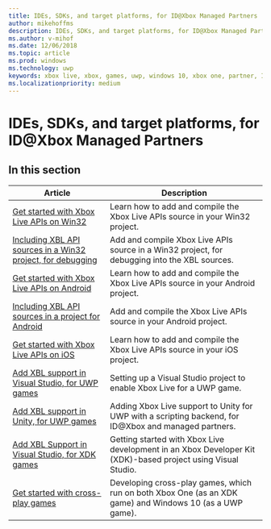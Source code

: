 ```yaml
---
title: IDEs, SDKs, and target platforms, for ID@Xbox Managed Partners
author: mikehoffms
description: IDEs, SDKs, and target platforms, for ID@Xbox Managed Partners, including Visual Studio and Unity.
ms.author: v-mihof
ms.date: 12/06/2018
ms.topic: article
ms.prod: windows
ms.technology: uwp
keywords: xbox live, xbox, games, uwp, windows 10, xbox one, partner, ID@Xbox
ms.localizationpriority: medium
---
```


# IDEs, SDKs, and target platforms, for ID@Xbox Managed Partners


## In this section

| Article | Description |
|---------|-------------|
| [Get started with Xbox Live APIs on Win32](../get-started-with-win32-ios-android/win32-get-started-with-xsapi.md) | Learn how to add and compile the Xbox Live APIs source in your Win32 project. |
| [Including XBL API sources in a Win32 project, for debugging](../get-started-with-win32-ios-android/win32-get-started-with-xsapi-source.md) | Add and compile Xbox Live APIs source in a Win32 project, for debugging into the XBL sources. |
| [Get started with Xbox Live APIs on Android](../get-started-with-win32-ios-android/android-get-started-with-xsapi.md) | Learn how to add and compile the Xbox Live APIs source in your Android project. |
| [Including XBL API sources in a project for Android](../get-started-with-win32-ios-android/android-get-started-with-xsapi-source.md) | Add and compile the Xbox Live APIs source in your Android project. |
| [Get started with Xbox Live APIs on iOS](../get-started-with-win32-ios-android/ios-get-started-with-xsapi.md) | Learn how to add and compile the Xbox Live APIs source in your iOS project. |
| [Add XBL support in Visual Studio, for UWP games](visual-studio-for-uwp-games.md) | Setting up a Visual Studio project to enable Xbox Live for a UWP game. |
| [Add XBL support in Unity, for UWP games](add-xbl-support-to-unity.md) | Adding Xbox Live support to Unity for UWP with a scripting backend, for ID@Xbox and managed partners. |
| [Add XBL Support in Visual Studio, for XDK games](xdk-developers.md) | Getting started with Xbox Live development in an Xbox Developer Kit (XDK)-based project using Visual Studio. |
| [Get started with cross-play games](get-started-with-cross-play-games.md) | Developing cross-play games, which run on both Xbox One (as an XDK game) and Windows 10 (as a UWP game). |
